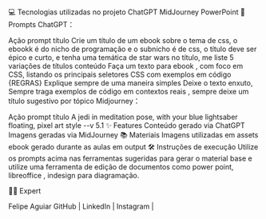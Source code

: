 💻 Tecnologias utilizadas no projeto
ChatGPT
MidJourney
PowerPoint
🧠 Prompts
ChatGPT：

Ação	prompt
título	Crie um título de um ebook sobre o tema de css, o ebookk é do nicho de programação e o subnicho é de css, o título deve ser épico e curto, e tenha uma temática de star wars no título, me liste 5 variações de títulos
conteúdo	Faça um texto para ebook , com foco em CSS, listando os principais seletores CSS com exemplos em código {REGRAS} Explique sempre de uma maneira simples Deixe o texto enxuto, Sempre traga exemplos de código em contextos reais , sempre deixe um título sugestivo por tópico
Midjourney：

Ação	prompt
título	A jedi in meditation pose, with your blue lightsaber floating, pixel art style --v 5.1
✨ Features
Conteúdo gerado via ChatGPT
Imagens geradas via MidJourney
📚 Materiais
Imagens utilizadas em assets
ebook gerado durante as aulas em output
🛠️ Instruções de execução
Utilize os prompts acima nas ferramentas sugeridas para gerar o material base e utilize uma ferramenta de edição de documentos como power point, libreoffice , indesign para diagramação.

👨‍💻 Expert


   Felipe Aguiar
    GitHub |  LinkedIn  |  Instagram  | 


